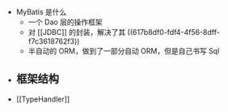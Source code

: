 - MyBatis 是什么
	- 一个 Dao 层的操作框架
	- 对 [[JDBC]] 的封装，解决了其 ((617b8df0-fdf4-4f56-8dff-f7c3618762f3))
	- 半自动的 ORM，做到了一部分自动 ORM，但是自己书写 Sql
- 框架结构
	-
- [[TypeHandler]]